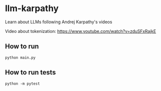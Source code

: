 # llm-karpathy
Learn about LLMs following Andrej Karpathy's videos

Video about tokenization: https://www.youtube.com/watch?v=zduSFxRajkE

## How to run
`python main.py`

## How to run tests
`python -m pytest`